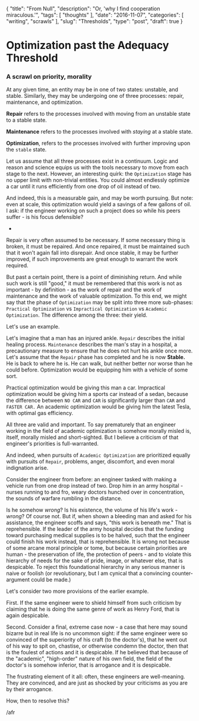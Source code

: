 {
    "title": "From Null",
    "description": "Or, 'why I find cooperation miraculous.'",
    "tags": [
      "thoughts"
    ],
    "date": "2016-11-07",
    "categories": [
    	"writing",
      "scrawls"
    ],
    "slug": "Thresholds",
    "type": "post",
    "draft": true
}

# Optimization past the Adequacy Threshold
### A scrawl on priority, morality

At any given time, an entity may be in one of two states: unstable, and stable. Similarly, they may be undergoing one of three processes: repair, maintenance, and optimization.

**Repair** refers to the processes involved with moving from an unstable state to a stable state.

**Maintenance** refers to the processes involved with *staying* at a stable state.

**Optimization**, refers to the processes involved with further improving upon the `stable` state.

Let us assume that all three processes exist in a continuum. Logic and reason and science equips us with the tools necessary to move from each stage to the next. However, an interesting quirk: the `Optimization` stage has no upper limit with non-trivial entities. You could almost endlessly optimize a car until it runs efficiently from one drop of oil instead of two.

And indeed, this is a measurable gain, and may be worth pursuing. But note: even at scale, this optimization would yield a savings of a few gallons of oil. I ask: if the engineer working on such a project does so while his peers suffer - is his focus defensible?

-

Repair is very often assumed to be necessary. If some necessary thing is broken, it must be repaired. And once repaired, it must be maintained such that it won't again fall into disrepair. And once stable, it may be further improved, if such improvements are great enough to warrant the work required.

But past a certain point, there is a point of diminishing return. And while such work is still "good," it must be remembered that this work is not as important - by definition - as the work of repair and the work of maintenance and the work of valuable optimization. To this end, we might say that the phase of `Optimization` may be split into three more sub-phases: `Practical Optimization` vs `Impractical Optimization` vs `Academic Optimization`. The difference among the three: their yield.

Let's use an example.

Let's imagine that a man has an injured ankle. `Repair` describes the initial healing process. `Maintenance` describes the man's stay in a hospital, a precautionary measure to ensure that he does not hurt his ankle once more. Let's assume that the `Repair` phase has completed and he is now **Stable.** He is back to where he is. He can walk, but neither better nor worse than he could before. Optimization would be equipping him with a vehicle of some sort.

Practical optimization would be giving this man a car.
Impractical optimization would be giving him a sports car instead of a sedan, because the difference between `NO CAR` and `CAR` is significantly larger than `CAR` and `FASTER CAR.` An academic optimization would be giving him the latest Tesla, with optimal gas efficiency.

All three are valid and important. To say prematurely that an engineer working in the field of academic optimization is somehow morally misled is, itself, morally misled and short-sighted. But I believe a criticism of that engineer's priorities is full-warranted.

And indeed, when pursuits of `Academic Optimization` are prioritized equally with pursuits of `Repair`, problems, anger, discomfort, and even moral indignation arise.

Consider the engineer from before: an engineer tasked with making a vehicle run from one drop instead of two. Drop him in an army hospital - nurses running to and fro, weary doctors hunched over in concentration, the sounds of warfare rumbling in the distance.

Is he somehow *wrong*? Is his existence, the volume of his life's work - *wrong*? Of course not. But if, when shown a bleeding man and asked for his assistance, the engineer scoffs and says, "this work is beneath me." That is reprehensible. If the leader of the army hospital decides that the funding toward purchasing medical supplies is to be halved, such that the engineer could finish his work instead, that is reprehensible. It is wrong not because of some arcane moral principle or tome, but because certain priorities are human - the preservation of life, the protection of peers - and to violate this hierarchy of needs for the sake of pride, image, or whatever else, that is despicable. To reject this foundational hierarchy in any serious manner is naive or foolish (or revolutionary, but I am cynical that a convincing counter-argument could be made.)

Let's consider two more provisions of the earlier example.

First. If the same engineer were to shield himself from such criticism by claiming that he is doing the same genre of work as Henry Ford, that is again despicable.

Second. Consider a final, extreme case now - a case that here may sound bizarre but in real life is no uncommon sight: if the same engineer were so convinced of the superiority of his craft (to the doctor's), that he went out of his way to spit on, chastise, or otherwise condemn the doctor, then that is the foulest of actions and it is despicable. If he believed that because of the "academic", "high-order" nature of his own field, the field of the doctor's is somehow inferior, that is arrogance and it is despicable.

The frustrating element of it all: often, these engineers are well-meaning. They are convinced, and are just as shocked by your criticisms as you are by their arrogance.

How, then to resolve this?

/afr
